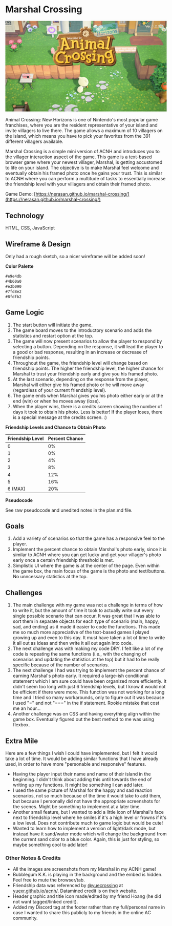 # Marshal Crossing

![welcome to marshal crossing!](/pics/welcome.jpg)

Animal Crossing: New Horizons is one of Nintendo's most popular game franchises, where you are the resident representative of your island and invite villagers to live there. The game allows a maximum of 10 villagers on the island, which means you have to pick your favorites from the 391 different villagers available.

Marshal Crossing is a simple mini version of ACNH and introduces you to the villager interaction aspect of the game. This game is a text-based browser game where your newest villager, Marshal, is getting accustomed to life on your island. The objective is to make Marshal feel welcome and eventually obtain his framed photo once he gains your trust. This is similar to ACNH where you can perform a multitude of tasks to essentially increase the friendship level with your villagers and obtain their framed photo.

Game Demo: [https://nerasan.github.io/marshal-crossing/](https://nerasan.github.io/marshal-crossing/)

## Technology

HTML, CSS, JavaScript

## Wireframe & Design

Only had a rough sketch, so a nicer wireframe will be added soon!

**Color Palette**
```
#e9e4db
#4b60a0
#e3b090
#7fd8e2
#8fdfb2
```

## Game Logic

1. The start button will initiate the game.
2. The game board moves to the introductory scenario and adds the statistics and restart option at the top.
3. The game will now present scenarios to allow the player to respond by selecting a button. Depending on the response, it will lead the player to a good or bad response, resulting in an increase or decrease of friendship points.
4. Throughout the game, the friendship level will change based on friendship points. The higher the friendship level, the higher chance for Marshal to trust your friendship early and give you his framed photo.
5. At the last scenario, depending on the response from the player, Marshal will either give his framed photo or he will move away (regardless of your current friendship level).
6. The game ends when Marshal gives you his photo either early or at the end (win) or when he moves away (lose).
7. When the player wins, there is a credits screen showing the number of days it took to obtain his photo. Less is better! If the player loses, there is a special message at the credits screen. :)

**Friendship Levels and Chance to Obtain Photo**

Friendship Level | Percent Chance
------------ | -------------
0 | 0%
1 | 0%
2 | 4%
3 | 8%
4 | 12%
5 | 16%
6 (MAX) | 20%

**Pseudocode**

See raw pseudocode and unedited notes in the plan.md file.

## Goals

1. Add a variety of scenarios so that the game has a responsive feel to the player.
2. Implement the percent chance to obtain Marshal's photo early, since it is similar to ACNH where you can get lucky and get your villager's photo early once a certain friendship threshold is met.
3. Simplistic UI where the game is at the center of the page. Even within the game box, the main focus of the game is the photo and text/buttons. No unncessary statistics at the top.

## Challenges

1. The main challenge with my game was not a challenge in terms of how to write it, but the amount of time it took to actually write out every single possible scenario that can occur. It was great that I was able to sort them in separate objects for each type of scenario (main, happy, sad, and ending) as it made it easier to code the functions. This made me so much more appreciative of the text-based games I played growing up and even to this day. It must have taken a lot of time to write it all out as ideas and then write it all out again into code.
2. The next challenge was with making my code DRY. I felt like a lot of my code is repeating the same functions (i.e., with the changing of scenarios and updating the statistics at the top) but it had to be really specific because of the number of scenarios.
3. The next challenge I had was trying to implement the percent chance of earning Marshal's photo early. It required a large-ish conditional statement which I am sure could have been organized more efficiently. It didn't seem too long with just 6 friendship levels, but I know it would not be efficient if there were more. This function was not working for a long time and I tried so many workarounds, only to figure out it was because I used "=" and not "===" in the if statement. Rookie mistake that cost me an hour...
4. Another challenge was on CSS and having everything align within the game box. Eventually figured out the best method to me was using flexbox.

## Extra Mile

Here are a few things I wish I could have implemented, but I felt it would take a lot of time. It would be adding similar functions that I have already used, in order to have more "personable and responsive" features.
* Having the player input their name and name of their island in the beginning. I didn't think about adding this until towards the end of writing up my functions. It might be something I can add later.
* I used the same picture of Marshal for the happy and sad reaction scenarios, not so much because of the time it would take to add them, but because I personally did not have the appropriate screenshots for the scenes. Might be something to implement at a later time.
* Another small feature, but I wanted to add a little icon of Marshal's face next to friendship level where he smiles if it's a high level or frowns if it's a low level. Does not contribute much to game logic but would be cute!
* Wanted to learn how to implement a version of light/dark mode, but instead have it sand/water mode which will change the background from the current sand color to a blue color. Again, this is just for styling, so maybe something cool to add later!

### Other Notes & Credits

* All the images are screenshots from my Marshal in my ACNH game!
* Bubblegum K.K. is playing in the background and the embed is hidden. Feel free to mute the browser/tab.
* Friendship data was referenced by [@yuecrossing](https://twitter.com/yuecrossing) at [yuexr.github.io/acnh/](yuexr.github.io/acnh/). Datamined credit is on their website.
* Header graphic and title icon made/edited by my friend Hoang (he did not want tagged/linked credit).
* Added my Discord tag at the footer rather than my full/personal name in case I wanted to share this publicly to my friends in the online AC community.